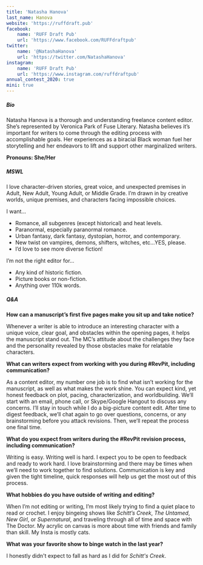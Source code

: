 ```yaml
---
title: 'Natasha Hanova'
last_name: Hanova
website: 'https://ruffdraft.pub'
facebook:
    name: 'RUFF Draft Pub'
    url: 'https://www.facebook.com/RUFFdraftpub'
twitter:
    name: '@NatashaHanova'
    url: 'https://twitter.com/NatashaHanova'
instagram:
    name: 'RUFF Draft Pub'
    url: 'https://www.instagram.com/ruffdraftpub'
annual_contest_2020: true
mini: true
---
```


##### Bio

Natasha Hanova is a thorough and understanding freelance content editor. She’s represented by Veronica Park of Fuse Literary. Natasha believes it’s important for writers to come through the editing process with accomplishable goals. Her experiences as a biracial Black woman fuel her storytelling and her endeavors to lift and support other marginalized writers.

**Pronouns: She/Her**

##### MSWL

I love character-driven stories, great voice, and unexpected premises in Adult, New Adult, Young Adult, or Middle Grade. I’m drawn in by creative worlds, unique premises, and characters facing impossible choices.

I want…
 * Romance, all subgenres (except historical) and heat levels.
 * Paranormal, especially paranormal romance.
 * Urban fantasy, dark fantasy, dystopian, horror, and contemporary.
 * New twist on vampires, demons, shifters, witches, etc…YES, please.
 * I’d love to see more diverse fiction!

I’m not the right editor for…
 * Any kind of historic fiction.
 * Picture books or non-fiction.
 * Anything over 110k words.

##### Q&A

**How can a manuscript’s first five pages make you sit up and take notice?**

Whenever a writer is able to introduce an interesting character with a unique voice, clear goal, and obstacles within the opening pages, it helps the manuscript stand out. The MC’s attitude about the challenges they face and the personality revealed by those obstacles make for relatable characters.

**What can writers expect from working with you during #RevPit, including communication?**

As a content editor, my number one job is to find what isn’t working for the manuscript, as well as what makes the work shine. You can expect kind, yet honest feedback on plot, pacing, characterization, and worldbuilding. We’ll start with an email, phone call, or Skype/Google Hangout to discuss any concerns. I’ll stay in touch while I do a big-picture content edit. After time to digest feedback, we’ll chat again to go over questions, concerns, or any brainstorming before you attack revisions. Then, we’ll repeat the process one final time.

**What do you expect from writers during the #RevPit revision process, including communication?**

Writing is easy. Writing well is hard. I expect you to be open to feedback and ready to work hard. I love brainstorming and there may be times when we’ll need to work together to find solutions. Communication is key and given the tight timeline, quick responses will help us get the most out of this process.
 
**What hobbies do you have outside of writing and editing?**

When I’m not editing or writing, I’m most likely trying to find a quiet place to read or crochet. I enjoy bingeing shows like _Schitt’s Creek_, _The Untamed_, _New Girl_, or _Supernatural_, and traveling through all of time and space with The Doctor. My acrylic on canvas is more about time with friends and family than skill. My Insta is mostly cats.

**What was your favorite show to binge watch in the last year?**

I honestly didn't expect to fall as hard as I did for _Schitt's Creek_.